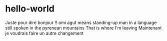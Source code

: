 # hello-world
Juste pour dire bonjour !!
omi agut means standing-up man in a language still spoken in the pyrenean mountains
That is where I'm leaving
Maintenant je voudrais faire un autre changement

